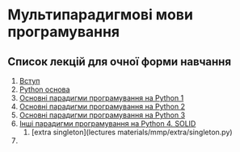 # Мультипарадигмові мови програмування

## Список лекцій для очної форми навчання
1. [Вступ](
https://github.com/GeorgKantsedal/HeorhiiKantsedal.github.io/blob/10e9221148f19300db3902bcd54a532af7e05b1a/lectures%20materials/mmp/MMP0%20%D0%A0%D0%A1%D0%9E%20%D0%9E%D1%87%D0%BD%D0%B0%20%D1%84%D0%BE%D1%80%D0%BC%D0%B0%20%D0%BD%D0%B0%D0%B2%D1%87%D0%B0%D0%BD%D0%BD%D1%8F.pdf)
2. [Python основа](
https://github.com/GeorgKantsedal/HeorhiiKantsedal.github.io/blob/10e9221148f19300db3902bcd54a532af7e05b1a/lectures%20materials/mmp/MMP1%20basics%20for%20start.pdf)
3. [Основні парадигми програмування на Python 1](
https://github.com/GeorgKantsedal/HeorhiiKantsedal.github.io/blob/10e9221148f19300db3902bcd54a532af7e05b1a/lectures%20materials/mmp/MMP2%20Paradigms%20in%20Python.pdf)
4. [Основні парадигми програмування на Python 2](
https://github.com/GeorgKantsedal/HeorhiiKantsedal.github.io/blob/10e9221148f19300db3902bcd54a532af7e05b1a/lectures%20materials/mmp/MMP3%20Paradigms%20in%20Python%20part2.pdf)
5. [Основні парадигми програмування на Python 3](
https://github.com/GeorgKantsedal/HeorhiiKantsedal.github.io/blob/10e9221148f19300db3902bcd54a532af7e05b1a/lectures%20materials/mmp/MMP4%20Paradigms%20in%20Python%20part3.pdf)
6. [Інші парадигми програмування на Python 4. SOLID](
https://github.com/GeorgKantsedal/HeorhiiKantsedal.github.io/blob/ea8c7d0d8c65801258197d2b0875facf6cfc9b88/lectures%20materials/mmp/MMP5%20Paradigms%20in%20Python%20part4.pdf)
   1. [extra singleton](lectures materials/mmp/extra/singleton.py)
7. 